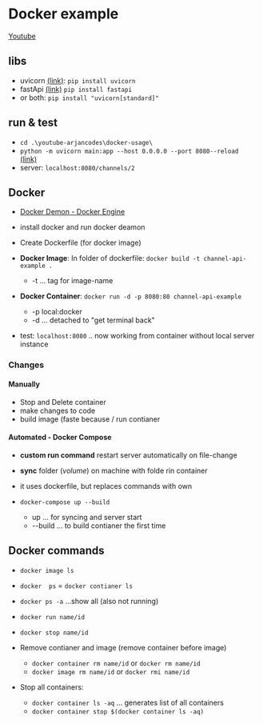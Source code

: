 # Docker example

[Youtube](https://www.youtube.com/watch?v=zkMRWDQV4Tg&t=119s)

## libs

- uvicorn [(link)](https://www.uvicorn.org/): `pip install uvicorn`
- fastApi [(link)](https://fastapi.tiangolo.com/) `pip install fastapi`
- or both: `pip install "uvicorn[standard]"`

## run & test

- `cd .\youtube-arjancodes\docker-usage\`
- `python -m uvicorn main:app --host 0.0.0.0 --port 8080--reload`  
  [(link)](https://stackoverflow.com/questions/64936440/python-uvicorn-the-term-uvicorn-is-not-recognized-as-the-name-of-a-cmdlet-f)
- server: `localhost:8080/channels/2`

## Docker

- [Docker Demon - Docker Engine](https://stackoverflow.com/questions/60527336/what-is-the-difference-between-docker-daemon-and-docker-engine)

- install docker and run docker deamon
- Create Dockerfile (for docker image)
- **Docker Image**: In folder of dockerfile: `docker build -t channel-api-example .`
  - -t ... tag for image-name
- **Docker Container**: `docker run -d -p 8080:80 channel-api-example`
  - -p local:docker
  - -d ... detached to "get terminal back"
- test: `localhost:8080` .. now working from container without local server instance

### Changes

#### Manually

- Stop and Delete container
- make changes to code
- build image (faste because / run contianer

#### Automated - Docker Compose

- **custom run command** restart server automatically on file-change
- **sync** folder (*volume*) on machine with folde rin container
- it uses dockerfile, but replaces commands with own

- `docker-compose up --build`
  - up ... for syncing and server start
  - --build ... to build contianer the first time

## Docker commands

- `docker image ls`
- `docker  ps` = `docker contianer ls`
- `docker ps -a` ...show all (also not running)
- `docker run name/id`
- `docker stop name/id`

- Remove contianer and image (remove container before image)
  - `docker container rm name/id` or `docker rm name/id`
  - `docker image rm name/id` or `docker rmi name/id`

- Stop all containers:
  - `docker container ls -aq` ... generates list of all containers
  - `docker container stop $(docker container ls -aq)`

